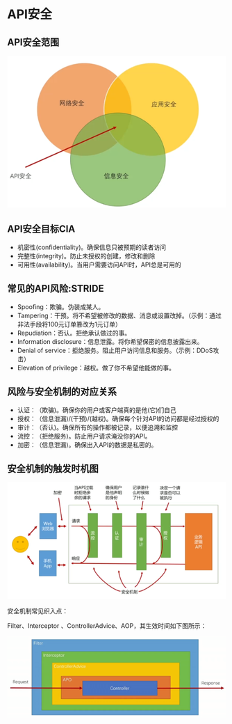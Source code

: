 # API安全

## API安全范围

![image-20230128205027001](media/1.2.Api安全定义/image-20230128205027001.png)

## API安全目标CIA

- 机密性(confidentiality)。确保信息只被预期的读者访问
- 完整性(integrity)。防止未授权的创建，修改和删除
- 可用性(availability)。当用户需要访问API时，API总是可用的



## 常见的API风险:STRIDE

- Spoofing：欺骗。伪装成某人。
- Tampering：干预。将不希望被修改的数据、消息或设置改掉。（示例：通过非法手段将100元订单篡改为1元订单）
- Repudiation：否认。拒绝承认做过的事。
- Information disclosure：信息泄露。将你希望保密的信息披露出来。
- Denial of service：拒绝服务。阻止用户访问信息和服务。（示例：DDoS攻击）
- Elevation of privilege：越权。做了你不希望他能做的事。



## 风险与安全机制的对应关系

- 认证︰（欺骗)。确保你的用户或客户端真的是他(它)们自己
- 授权︰（信息泄漏)/(干预)/(越权)。确保每个针对API的访问都是经过授权的
- 审计︰（否认)。确保所有的操作都被记录，以便追溯和监控
- 流控︰（拒绝服务)。防止用户请求淹没你的API。
- 加密︰（信息泄漏)。确保出入API的数据是私密的。



## 安全机制的触发时机图

![image-20230128211206722](media/1.2.Api安全定义/image-20230128211206722.png)

安全机制常见织入点：

Filter、Interceptor 、ControllerAdvice、AOP，其生效时间如下图所示：

![image-20230128233325179](media/1.2.Api安全定义/image-20230128233325179.png)